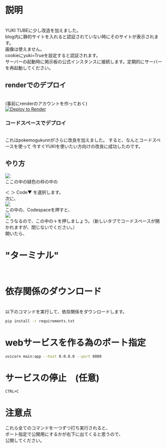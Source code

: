 # 説明
<br>YUKI TUBEに少し改造を加えました。<br>
blog内に静的サイトを入れると認証されていない時にそのサイトが表示されます。  <br>
画像は使えません。  <br>
cookieにyuki=Trueを設定すると認証されます。  <br>
サーバーの起動時に掲示板の公式インスタンスに接続します。定期的にサーバーを再起動してください。  <br>
## renderでのデプロイ
<br>(事前にrenderのアカウントを作っておく)<br>
<a href="https://render.com/deploy?repo=https://github.com/mochidukiyukimi/Yuki-Youtube-slim-2">
<img src="https://render.com/images/deploy-to-render-button.svg" alt="Deploy to Render">
</a>
### コードスペースでデプロイ
<br>これはpokemogukunnがさらに改良を加えました。
すると、なんとコードスペースを使って
今すぐYUKIを使いたい方向けの改良に成功したのです。
<br>
## やり方
<img src="https://pokemogukunns.github.io/codespase1.png">
<br>ここの中の緑色の枠の中の
<br>

＜ ＞ Code▼   を選択します。
<br>
次に、<br>
<img src="https://pokemogukunns.github.io/codespase2.png">
<br>この中の、Codespaceを押すと、<br>
<img src="https://pokemogukunns.github.io/codespase3.png"><br>
こうなるので、この中の＋を押しましょう。（新しいタブでコードスペースが開かれますが、閉じないでください。）<br>
開いたら、<br>
<h1>"ターミナル"</h1>
<br>

# 依存関係のダウンロード

<br>以下のコマンドを実行して、依存関係をダウンロードします。

```bash
pip install -r requirements.txt
```


# webサービスを作る為のポート指定

```bash
uvicorn main:app --host 0.0.0.0 --port 8080
```

# サービスの停止　(任意)
```bash
CTRL+C
```
# 注意点
これら全てのコマンドを一つずつ打ち実行されると、<br>
ポート指定で公開用にするかが右下に出てくると思うので、<br>
公開してください。
